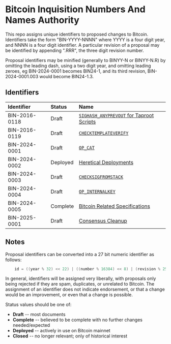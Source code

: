 # Bitcoin Inquisition Numbers And Names Authority

This repo assigns unique identifiers to proposed changes to Bitcoin.
Identifiers take the form "BIN-YYYY-NNNN" where YYYY is a four digit year,
and NNNN is a four digit identifier. A particular revision of a proposal
may be identified by appending ".RRR", the three digit revision number.

Proposal identifiers may be minified (generally to BINYY-N or BINYY-N.R)
by omitting the leading dash, using a two digit year, and omitting
leading zeroes, eg BIN-2024-0001 becomes BIN24-1, and its third revision,
BIN-2024-0001.003 would become BIN24-1.3.

## Identifiers

| Identifier    | Status     | Name
|:--------------|:-----------|:-----
| BIN-2016-0118 | Draft      | [`SIGHASH_ANYPREVOUT` for Taproot Scripts](2016/BIN-2016-0118.md)
| BIN-2016-0119 | Draft      | [`CHECKTEMPLATEVERIFY`](2016/BIN-2016-0119.md)
| BIN-2024-0001 | Draft      | [`OP_CAT`](2024/BIN-2024-0001.md)
| BIN-2024-0002 | Deployed   | [Heretical Deployments](2024/BIN-2024-0002.md)
| BIN-2024-0003 | Draft      | [`CHECKSIGFROMSTACK`](2024/BIN-2024-0003.md)
| BIN-2024-0004 | Draft      | [`OP_INTERNALKEY`](2024/BIN-2024-0004.md)
| BIN-2024-0005 | Complete   | [Bitcoin Related Specifications](2024/BIN-2024-0005.md)
| BIN-2025-0001 | Draft      | [Consensus Cleanup](2025/BIN-2025-0001.md)

## Notes

Proposal identifiers can be converted into a 27 bit numeric identifier as follows:

```c
    id = ((year % 32) << 22) | ((number % 16384) << 8) | (revision % 256)
```

In general, identifiers will be assigned very liberally, with proposals
only being rejected if they are spam, duplicates, or unrelated to
Bitcoin. The assignment of an identifier does not indicate endorsement, or
that a change would be an improvement, or even that a change is possible.

Status values should be one of:

 * **Draft** -- most documents
 * **Complete** -- believed to be complete with no further changes needed/expected
 * **Deployed** -- actively in use on Bitcoin mainnet
 * **Closed** -- no longer relevant; only of historical interest
